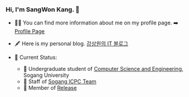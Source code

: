 ### Hi, I'm SangWon Kang. 👋

- 👨‍💻 You can find more information about me on my profile page. ➡️ [Profile Page](https://kevink1113.github.io/profile)

- 🖋 Here is my personal blog.
[강상원의 IT 블로그](https://kevink1113.tistory.com)

- 🌱 Current Status:
  - 🏫 Undergraduate student of [Computer Science and Engineering](http://cs.sogang.ac.kr/cs/index_new.html), Sogang University 
  - 🎈 Staff of [Sogang ICPC Team](https://acm.sogang.ac.kr)
  - 🐧 Member of [Release](http://release.sogang.ac.kr)
<!--
**kevink1113/kevink1113** is a ✨ _special_ ✨ repository because its `README.md` (this file) appears on your GitHub profile.

Here are some ideas to get you started:

- 🔭 I’m currently working on ...
- 🌱 I’m currently learning ...
- 👯 I’m looking to collaborate on ...
- 🤔 I’m looking for help with ...
- 💬 Ask me about ...
- 📫 How to reach me: ...
- 😄 Pronouns: ...
- ⚡ Fun fact: ...
-->
